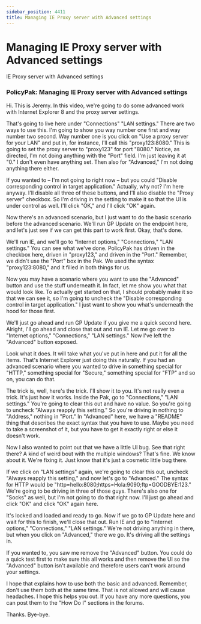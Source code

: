 ```yaml
---
sidebar_position: 4411
title: Managing IE Proxy server with Advanced settings
---
```


# Managing IE Proxy server with Advanced settings

IE Proxy server with Advanced settings

### PolicyPak: Managing IE Proxy server with Advanced settings

Hi. This is Jeremy. In this video, we're going to do some advanced work with Internet Explorer 8 and the proxy server settings.

That's going to live here under "Connections" "LAN settings." There are two ways to use this. I'm going to show you way number one first and way number two second. Way number one is you click on "Use a proxy server for your LAN" and put in, for instance, I'll call this "proxy123:8080." This is going to set the proxy server to "proxy123" for port "8080." Notice, as directed, I'm not doing anything with the "Port" field. I'm just leaving it at "0." I don't even have anything set. Then also for "Advanced," I'm not doing anything there either.

If you wanted to – I'm not going to right now – but you could "Disable corresponding control in target application." Actually, why not? I'm here anyway. I'll disable all three of these buttons, and I'll also disable the "Proxy server" checkbox. So I'm driving in the setting to make it so that the UI is under control as well. I'll click "OK," and I'll click "OK" again.

Now there's an advanced scenario, but I just want to do the basic scenario before the advanced scenario. We'll run GP Update on the endpoint here, and let's just see if we can get this part to work first. Okay, that's done.

We'll run IE, and we'll go to "Internet options," "Connections," "LAN settings." You can see what we've done. PolicyPak has driven in the checkbox here, driven in "proxy123," and driven in the "Port." Remember, we didn't use the "Port" box in the Pak. We used the syntax "proxy123:8080," and it filled in both things for us.

Now you may have a scenario where you want to use the "Advanced" button and use the stuff underneath it. In fact, let me show you what that would look like. To actually get started on that, I should probably make it so that we can see it, so I'm going to uncheck the "Disable corresponding control in target application." I just want to show you what's underneath the hood for those first.

We'll just go ahead and run GP Update if you give me a quick second here. Alright, I'll go ahead and close that out and run IE. Let me go over to "Internet options," "Connections," "LAN settings." Now I've left the "Advanced" button exposed.

Look what it does. It will take what you've put in here and put it for all the items. That's Internet Explorer just doing this naturally. If you had an advanced scenario where you wanted to drive in something special for "HTTP," something special for "Secure," something special for "FTP" and so on, you can do that.

The trick is, well, here's the trick. I'll show it to you. It's not really even a trick. It's just how it works. Inside the Pak, go to "Connections," "LAN settings." You're going to clear this out and have no value. So you're going to uncheck "Always reapply this setting." So you're driving in nothing to "Address," nothing in "Port." In "Advanced" here, we have a "README" thing that describes the exact syntax that you have to use. Maybe you need to take a screenshot of it, but you have to get it exactly right or else it doesn't work.

Now I also wanted to point out that we have a little UI bug. See that right there? A kind of weird bout with the multiple windows? That's fine. We know about it. We're fixing it. Just know that it's just a cosmetic little bug there.

If we click on "LAN settings" again, we're going to clear this out, uncheck "Always reapply this setting," and now let's go to "Advanced." The syntax for HTTP would be "http=hello:8080;https=Hola:9090;ftp=GOODBYE:123." We're going to be driving in three of those guys. There's also one for "Socks" as well, but I'm not going to do that right now. I'll just go ahead and click "OK" and click "OK" again here.

It's locked and loaded and ready to go. Now if we go to GP Update here and wait for this to finish, we'll close that out. Run IE and go to "Internet options," "Connections," "LAN settings." We're not driving anything in there, but when you click on "Advanced," there we go. It's driving all the settings in.

If you wanted to, you saw me remove the "Advanced" button. You could do a quick test first to make sure this all works and then remove the UI so the "Advanced" button isn't available and therefore users can't work around your settings.

I hope that explains how to use both the basic and advanced. Remember, don't use them both at the same time. That is not allowed and will cause headaches. I hope this helps you out. If you have any more questions, you can post them to the "How Do I" sections in the forums.

Thanks. Bye-bye.